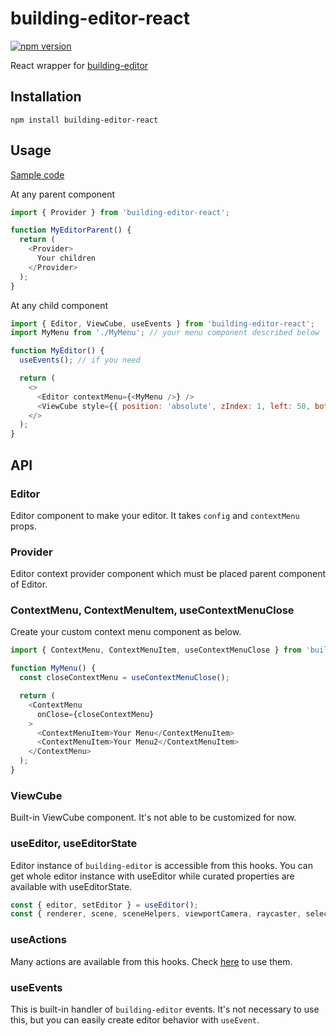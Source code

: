 # building-editor-react

[![npm version](https://badge.fury.io/js/building-editor-react.svg)](https://badge.fury.io/js/building-editor-react)

React wrapper for [building-editor](https://github.com/baues/building-editor)

## Installation

```
npm install building-editor-react
```

## Usage

[Sample code](https://codesandbox.io/s/sad-https-ms8ob)

At any parent component
```js
import { Provider } from 'building-editor-react';

function MyEditorParent() {
  return (
    <Provider>
      Your children
    </Provider>
  );
}
```

At any child component
```js
import { Editor, ViewCube, useEvents } from 'building-editor-react';
import MyMenu from './MyMenu'; // your menu component described below

function MyEditor() {
  useEvents(); // if you need

  return (
    <>
      <Editor contextMenu={<MyMenu />} />
      <ViewCube style={{ position: 'absolute', zIndex: 1, left: 50, bottom: 50 }} />
    </>
  );
}
```

## API

### Editor

Editor component to make your editor. It takes `config` and `contextMenu` props.

### Provider

Editor context provider component which must be placed parent component of Editor.

### ContextMenu, ContextMenuItem, useContextMenuClose

Create your custom context menu component as below.

```js
import { ContextMenu, ContextMenuItem, useContextMenuClose } from 'building-editor-react';

function MyMenu() {
  const closeContextMenu = useContextMenuClose();

  return (
    <ContextMenu
      onClose={closeContextMenu}
    >
      <ContextMenuItem>Your Menu</ContextMenuItem>
      <ContextMenuItem>Your Menu2</ContextMenuItem>
    </ContextMenu>
  );
}
```

### ViewCube

Built-in ViewCube component. It's not able to be customized for now.

### useEditor, useEditorState

Editor instance of `building-editor` is accessible from this hooks. You can get whole editor instance with useEditor while curated properties are available with useEditorState.

```js
const { editor, setEditor } = useEditor();
const { renderer, scene, sceneHelpers, viewportCamera, raycaster, selected, hovered, gridHelper, axesHelper, planeHelper, stencilPlane } = useEditorState();

```

### useActions

Many actions are available from this hooks. Check [here](https://github.com/baues/building-editor-react/blob/main/src/hooks/useActions.ts) to use them.

### useEvents

This is built-in handler of `building-editor` events. It's not necessary to use this, but you can easily create editor behavior with `useEvent`.
